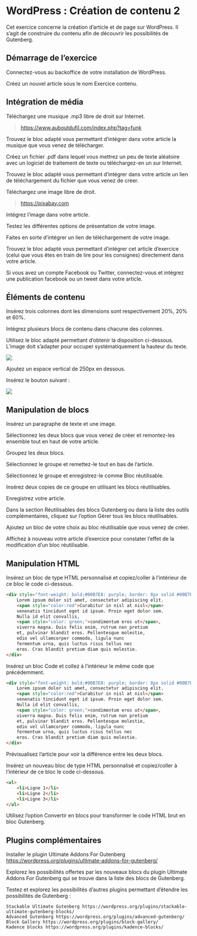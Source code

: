# WordPress : Création de contenu 2

Cet exercice concerne la création d’article et de page sur WordPress. Il s’agit de construire du contenu afin de découvrir les possibilités de Gutenberg.

## Démarrage de l’exercice

Connectez-vous au backoffice de votre installation de WordPress.

Créez un nouvel article sous le nom Exercice contenu.

## Intégration de média

Téléchargez une musique .mp3 libre de droit sur Internet.

> <https://www.auboutdufil.com/index.php?tag=funk>

Trouvez le bloc adapté vous permettant d’intégrer dans votre article la musique que vous venez de télécharger.

Créez un fichier .pdf dans lequel vous mettrez un peu de texte aléatoire avec un logiciel de traitement de texte ou téléchargez-en un sur Internet.

Trouvez le bloc adapté vous permettant d’intégrer dans votre article un lien de téléchargement du fichier que vous venez de créer.

Téléchargez une image libre de droit.

> <https://pixabay.com>

Intégrez l’image dans votre article.

Testez les différentes options de présentation de votre image.

Faites en sorte d’intégrer un lien de téléchargement de votre image.

Trouvez le bloc adapté vous permettant d’intégrer cet article d’exercice (celui que vous êtes en train de lire pour les consignes) directement dans votre article.

Si vous avez un compte Facebook ou Twitter, connectez-vous et intégrez une publication facebook ou un tweet dans votre article.

## Éléments de contenu

Insérez trois colonnes dont les dimensions sont respectivement 20%, 20% et 60%.

Intégrez plusieurs blocs de contenu dans chacune des colonnes.

Utilisez le bloc adapté permettant d’obtenir la disposition ci-dessous. L’image doit s’adapter pour occuper systématiquement la hauteur du texte.

![](https://juliencrego.com/wp-content/uploads/exo-wp07-01.png)

Ajoutez un espace vertical de 250px en dessous.

Insérez le bouton suivant :

![](https://juliencrego.com/wp-content/uploads/exo-wp07-02.png)

## Manipulation de blocs

Insérez un paragraphe de texte et une image.

Sélectionnez les deux blocs que vous venez de créer et remontez-les ensemble tout en haut de votre article.

Groupez les deux blocs.

Sélectionnez le groupe et remettez-le tout en bas de l’article.

Sélectionnez le groupe et enregistrez-le comme Bloc réutilisable.

Insérez deux copies de ce groupe en utilisant les blocs réutilisables.

Enregistrez votre article.

Dans la section Réutilisables des blocs Gutenberg ou dans la liste des outils complémentaires, cliquez sur l’option Gérer tous les blocs réutilisables.

Ajoutez un bloc de votre choix au bloc réutilisable que vous venez de créer.

Affichez à nouveau votre article d’exercice pour constater l’effet de la modification d’un bloc réutilisable.

## Manipulation HTML

Insérez un bloc de type HTML personnalisé et copiez/coller à l’intérieur de ce bloc le code ci-dessous.

```html
<div style="font-weight: bold;#00B7E8: purple; border: 8px solid #00B7E8; padding: 10px; background-color: yellow">
    Lorem ipsum dolor sit amet, consectetur adipiscing elit. 
    <span style="color:red">Curabitur in nisl at nisl</span> 
    venenatis tincidunt eget id ipsum. Proin eget dolor sem. 
    Nulla id elit convallis, 
    <span style="color: green;">condimentum eros ut</span>, 
    viverra magna. Duis felis enim, rutrum non pretium
    et, pulvinar blandit eros. Pellentesque molestie,
    odio vel ullamcorper commodo, ligula nunc 
    fermentum urna, quis luctus risus tellus nec 
    eros. Cras blandit pretium diam quis molestie.
</div>
```

Insérez un bloc Code et collez à l’intérieur le même code que précédemment.

```html
<div style="font-weight: bold;#00B7E8: purple; border: 8px solid #00B7E8; padding: 10px; background-color: yellow">
    Lorem ipsum dolor sit amet, consectetur adipiscing elit. 
    <span style="color:red">Curabitur in nisl at nisl</span> 
    venenatis tincidunt eget id ipsum. Proin eget dolor sem. 
    Nulla id elit convallis, 
    <span style="color: green;">condimentum eros ut</span>, 
    viverra magna. Duis felis enim, rutrum non pretium
    et, pulvinar blandit eros. Pellentesque molestie,
    odio vel ullamcorper commodo, ligula nunc 
    fermentum urna, quis luctus risus tellus nec 
    eros. Cras blandit pretium diam quis molestie.
</div>
```

Prévisualisez l’article pour voir la différence entre les deux blocs.

Insérez un nouveau bloc de type HTML personnalisé et copiez/coller à l’intérieur de ce bloc le code ci-dessous.

```html
<ul>
    <li>Ligne 1</li>
    <li>Ligne 2</li>
    <li>Ligne 3</li>
</ul>
```

Utilisez l’option Convertir en blocs pour transformer le code HTML brut en bloc Gutenberg.

## Plugins complémentaires

Installer le plugin Ultimate Addons For Gutenberg
<https://wordpress.org/plugins/ultimate-addons-for-gutenberg/>

Explorez les possibilités offertes par les nouveaux blocs du plugin Ultimate Addons For Gutenberg qui se trouve dans la liste des blocs de Gutenberg.

Testez et explorez les possibilités d’autres plugins permettant d’étendre les possibilités de Gutenberg :

    Stackable Ultimate Gutenberg https://wordpress.org/plugins/stackable-ultimate-gutenberg-blocks/
    Advanced Gutenberg https://wordpress.org/plugins/advanced-gutenberg/
    Block Gallery https://wordpress.org/plugins/block-gallery/
    Kadence blocks https://wordpress.org/plugins/kadence-blocks/
